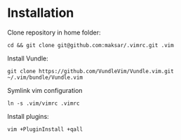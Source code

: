Installation
============

Clone repository in home folder:
```
cd && git clone git@github.com:maksar/.vimrc.git .vim
```
Install Vundle:
```
git clone https://github.com/VundleVim/Vundle.vim.git ~/.vim/bundle/Vundle.vim
```
Symlink vim configuration
```
ln -s .vim/vimrc .vimrc
```
Install plugins:
```
vim +PluginInstall +qall
```
